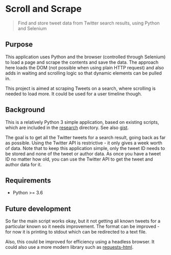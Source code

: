 # Scroll and Scrape
> Find and store tweet data from Twitter search results, using Python and Selenium


## Purpose

This application uses Python and the browser (controlled through Selenium) to load a page and scrape the contents and save the data. The approach here loads the DOM (not possible when using plain HTTP request) and also adds in waiting and scrolling logic so that dynamic elements can be pulled in.

This project is aimed at scraping Tweets on a search, where scrolling is needed to load more. It could be used for a user timeline though.


## Background


This is a relatively Python 3 simple application, based on existing scripts, which are included in the [research](/research) directory. See also [gist](https://gist.github.com/artjomb/07209e859f9bf0206f76).

The goal is to get all the Twitter tweets for a search result, going back as far as possible. Using the Twitter API is restrictive - it only gives a week worth of data. Note that to keep this application simple, only the tweet ID needs to be stored and none of the tweet or author data. As once you have a tweet ID no matter how old, you can use the Twitter API to get the tweet and author data for it.


## Requirements

- Python >= 3.6


## Future development

So far the main script works okay, but it not getting all known tweets for a particular known so it needs improvement. The format can be improved - for now it is printing to stdout which can be redirected to a text file.

Also, this could be improved for efficiency using a headless browser. It could also use a more modern library such as [requests-html](https://github.com/kennethreitz/requests-html).
